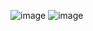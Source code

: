 
![image](https://github.com/RFRED19/MEGA-SENA-/assets/167909275/f8fc973c-6df7-4909-9631-e21065e45ee7)
![image](https://github.com/RFRED19/MEGA-SENA-/assets/167909275/443ec418-f2bc-4f68-9b7b-73282701bf91)
